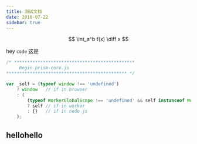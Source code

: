 ```yaml
---
title: 测试文档
date: 2018-07-22
sidebar: true
---
```


$$
\int_a^b f(x) \diff x
$$
<!-- more -->
hey `code` 这是




```js
/* **********************************************
     Begin prism-core.js
********************************************** */

var _self = (typeof window !== 'undefined')
	? window   // if in browser
	: (
		(typeof WorkerGlobalScope !== 'undefined' && self instanceof WorkerGlobalScope)
		? self // if in worker
		: {}   // if in node js
	);
```

## hellohello
